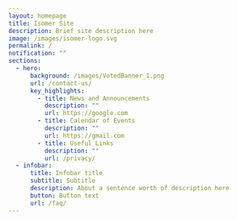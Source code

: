 ```yaml
---
layout: homepage
title: Isomer Site
description: Brief site description here
image: /images/isomer-logo.svg
permalink: /
notification: ""
sections:
  - hero:
      background: /images/VotedBanner_1.png
      url: /contact-us/
      key_highlights:
        - title: News and Announcements
          description: ""
          url: https://google.com
        - title: Calendar of Events
          description: ""
          url: https://gmail.com
        - title: Useful Links
          description: ""
          url: /privacy/
  - infobar:
      title: Infobar title
      subtitle: Subtitle
      description: About a sentence worth of description here
      button: Button text
      url: /faq/
---
```

